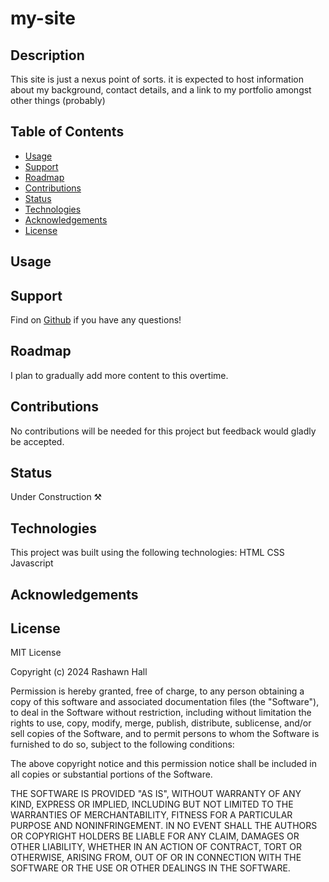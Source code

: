 # my-site

## Description 
This site is just a nexus point of sorts. it is expected to host information about my background, contact details, and a link to my portfolio amongst other things (probably)

## Table of Contents

- [Usage](#usage)
- [Support](#support)
- [Roadmap](#roadmap)
- [Contributions](#contributions)
- [Status](#status)
- [Technologies](#technologies)
- [Acknowledgements](#acknowledgements)
- [License](#license)

## Usage

## Support
Find on [Github](https://github.com/TheR16H) if you have any questions!
## Roadmap
I plan to gradually add more content to this overtime. 

## Contributions
No contributions will be needed for this project but feedback would gladly be accepted.

## Status 
Under Construction ⚒️

## Technologies
This project was built using the following technologies:
HTML 
CSS 
Javascript

## Acknowledgements

## License
MIT License

Copyright (c) 2024 Rashawn Hall

Permission is hereby granted, free of charge, to any person obtaining a copy
of this software and associated documentation files (the "Software"), to deal
in the Software without restriction, including without limitation the rights
to use, copy, modify, merge, publish, distribute, sublicense, and/or sell
copies of the Software, and to permit persons to whom the Software is
furnished to do so, subject to the following conditions:

The above copyright notice and this permission notice shall be included in all
copies or substantial portions of the Software.

THE SOFTWARE IS PROVIDED "AS IS", WITHOUT WARRANTY OF ANY KIND, EXPRESS OR
IMPLIED, INCLUDING BUT NOT LIMITED TO THE WARRANTIES OF MERCHANTABILITY,
FITNESS FOR A PARTICULAR PURPOSE AND NONINFRINGEMENT. IN NO EVENT SHALL THE
AUTHORS OR COPYRIGHT HOLDERS BE LIABLE FOR ANY CLAIM, DAMAGES OR OTHER
LIABILITY, WHETHER IN AN ACTION OF CONTRACT, TORT OR OTHERWISE, ARISING FROM,
OUT OF OR IN CONNECTION WITH THE SOFTWARE OR THE USE OR OTHER DEALINGS IN THE
SOFTWARE.